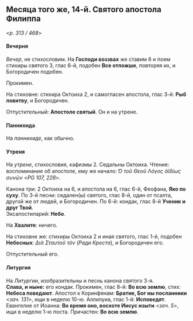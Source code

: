 
## Месяца того же, 14-й. Святого апостола Филиппа

<*p. 313 / 468*>

#### Вечерня

*Вечер*, не стихословим. На **Господи воззвах** же ставим 6 и поем стихиры святого 3, глас 6-й, 
подобен **Все отложше**, повторяя их, и Богородичен подобен. 

Прокимен. 

На стиховне: стихира Октоиха 2, и самогласен апостола, глас 3-й: **Рыб ловитву**, и Богородичен.

Отпустительный: **Апостоле святый**. Он и на утрене.  

#### Паннихида

На *паннихиде*, как обычно. 

#### Утреня

На *утрене*, стихословия, кафизмы 2. Седальны Октоиха.
Чтение: воспоминание об апостоле, ему же начало: *̔Ο τοῦ Θεοῦ Λόγος ἀϊδίως συνῶν* <*PG 107, 228*>. 

Канона три: 2 Октоиха на 6, и апостола на 6, глас 6-й, Феофана, **Яко по суху**.
По 3-й песни: седален(ы) святого, глас 8-й, один от псалта, другой же от людей, и Богородичен. 
По 6-й: кондак, глас 8-й **Ученик и друг Твой**.  
Эксапостиларий: **Небо**. 

На **Хвалите**: ничего. 

На стиховне же: стихиры Октоиха 2 и иная святого, глас 1-й, подобен **Небесных**: *Διὰ Σταυτοῦ τὸν*
(*Ради Креста*), и Богородичен его. 

Отпустительный его. 

#### Литургия

На *Литургии*, изобразительны и песнь канона святого 3-я.  
**Слава, и ныне:** его кондак. 
Прокимен, глас 8-й: **Во всю землю**, стих: **Небеса поведают**. 
Апостол к Коринфянам: **Братие, Бог ны посланники** <*зач. 131*>, ищи в неделю 10-ю. 
Аллилуиа, глас 1-й: **Исповедят**. 
Евангелие от Иоанна: **Во время оно, восхоте Иисус изыти** <*зач. 5*>, ищи в неделю 1-ю поста.
Причастен: **Во всю землю**. 
